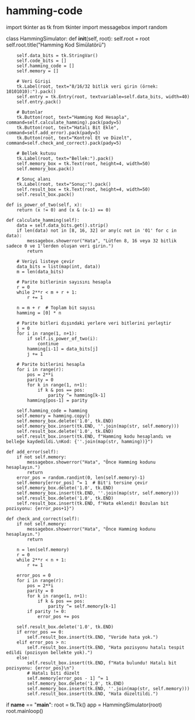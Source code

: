 # hamming-code
import tkinter as tk
from tkinter import messagebox
import random

class HammingSimulator:
    def __init__(self, root):
        self.root = root
        self.root.title("Hamming Kod Simülatörü")

        self.data_bits = tk.StringVar()
        self.code_bits = []
        self.hamming_code = []
        self.memory = []

        # Veri Girişi
        tk.Label(root, text="8/16/32 bitlik veri girin (örnek: 10101010):").pack()
        self.entry = tk.Entry(root, textvariable=self.data_bits, width=40)
        self.entry.pack()

        # Butonlar
        tk.Button(root, text="Hamming Kod Hesapla", command=self.calculate_hamming).pack(pady=5)
        tk.Button(root, text="Hatalı Bit Ekle", command=self.add_error).pack(pady=5)
        tk.Button(root, text="Kontrol Et ve Düzelt", command=self.check_and_correct).pack(pady=5)

        # Bellek kutusu
        tk.Label(root, text="Bellek:").pack()
        self.memory_box = tk.Text(root, height=4, width=50)
        self.memory_box.pack()

        # Sonuç alanı
        tk.Label(root, text="Sonuç:").pack()
        self.result_box = tk.Text(root, height=4, width=50)
        self.result_box.pack()

    def is_power_of_two(self, x):
        return (x != 0) and (x & (x-1) == 0)

    def calculate_hamming(self):
        data = self.data_bits.get().strip()
        if len(data) not in [8, 16, 32] or any(c not in '01' for c in data):
            messagebox.showerror("Hata", "Lütfen 8, 16 veya 32 bitlik sadece 0 ve 1'lerden oluşan veri girin.")
            return

        # Veriyi listeye çevir
        data_bits = list(map(int, data))
        m = len(data_bits)

        # Parite bitlerinin sayısını hesapla
        r = 0
        while 2**r < m + r + 1:
            r += 1

        n = m + r  # Toplam bit sayısı
        hamming = [0] * n

        # Parite bitleri dışındaki yerlere veri bitlerini yerleştir
        j = 0
        for i in range(1, n+1):
            if self.is_power_of_two(i):
                continue
            hamming[i-1] = data_bits[j]
            j += 1

        # Parite bitlerini hesapla
        for i in range(r):
            pos = 2**i
            parity = 0
            for k in range(1, n+1):
                if k & pos == pos:
                    parity ^= hamming[k-1]
            hamming[pos-1] = parity

        self.hamming_code = hamming
        self.memory = hamming.copy()
        self.memory_box.delete('1.0', tk.END)
        self.memory_box.insert(tk.END, ''.join(map(str, self.memory)))
        self.result_box.delete('1.0', tk.END)
        self.result_box.insert(tk.END, f"Hamming kodu hesaplandı ve belleğe kaydedildi.\nKod: {''.join(map(str, hamming))}")

    def add_error(self):
        if not self.memory:
            messagebox.showerror("Hata", "Önce Hamming kodunu hesaplayın.")
            return
        error_pos = random.randint(0, len(self.memory)-1)
        self.memory[error_pos] ^= 1  # Bit'i tersine çevir
        self.memory_box.delete('1.0', tk.END)
        self.memory_box.insert(tk.END, ''.join(map(str, self.memory)))
        self.result_box.delete('1.0', tk.END)
        self.result_box.insert(tk.END, f"Hata eklendi! Bozulan bit pozisyonu: {error_pos+1}")

    def check_and_correct(self):
        if not self.memory:
            messagebox.showerror("Hata", "Önce Hamming kodunu hesaplayın.")
            return

        n = len(self.memory)
        r = 0
        while 2**r < n + 1:
            r += 1

        error_pos = 0
        for i in range(r):
            pos = 2**i
            parity = 0
            for k in range(1, n+1):
                if k & pos == pos:
                    parity ^= self.memory[k-1]
            if parity != 0:
                error_pos += pos

        self.result_box.delete('1.0', tk.END)
        if error_pos == 0:
            self.result_box.insert(tk.END, "Veride hata yok.")
        elif error_pos > n:
            self.result_box.insert(tk.END, "Hata pozisyonu hatalı tespit edildi (pozisyon bellekte yok).")
        else:
            self.result_box.insert(tk.END, f"Hata bulundu! Hatalı bit pozisyonu: {error_pos}\n")
            # Hatalı biti düzelt
            self.memory[error_pos - 1] ^= 1
            self.memory_box.delete('1.0', tk.END)
            self.memory_box.insert(tk.END, ''.join(map(str, self.memory)))
            self.result_box.insert(tk.END, "Hata düzeltildi.")

if __name__ == "__main__":
    root = tk.Tk()
    app = HammingSimulator(root)
    root.mainloop()
